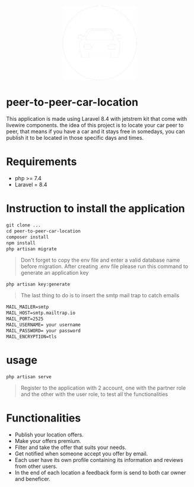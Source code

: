 <p align="center">
  <img src="/public/img/logoW.png" width="200" height="200" />
</p>

# peer-to-peer-car-location
This application is made using Laravel 8.4 with jetstrem kit that come with livewire components. the idea of this project is to locate your car peer to peer, that means if you have a car and it stays free in somedays, you can publish it to be located in those specific days and times.

# Requirements
- php >= 7.4
- Laravel = 8.4
 
# Instruction to install the application
```
git clone ...
cd peer-to-peer-car-location
composer install
npm install
php artisan migrate
```
> Don't forget to copy the env file and enter a valid database name before migration.
> After creating .env file please run this command to generate an application key 
```
php artisan key:generate
```
> The last thing to do is to insert the smtp mail trap to catch emails
```
MAIL_MAILER=smtp
MAIL_HOST=smtp.mailtrap.io
MAIL_PORT=2525
MAIL_USERNAME= your username
MAIL_PASSWORD= your password
MAIL_ENCRYPTION=tls
```

# usage
```
php artisan serve
```
> Register to the application with 2 account, one with the partner role and the other with the user role, to test all the functionalities

# Functionalities
- Publish your location offers.
- Make your offers premium.
- Filter and take the offer that suits your needs.
- Get notified when someone accept you offer by email.
- Each user have its own profile containing its information and reviews from other users.
- In the end of each location a feedback form is send to both car owner and beneficer.
